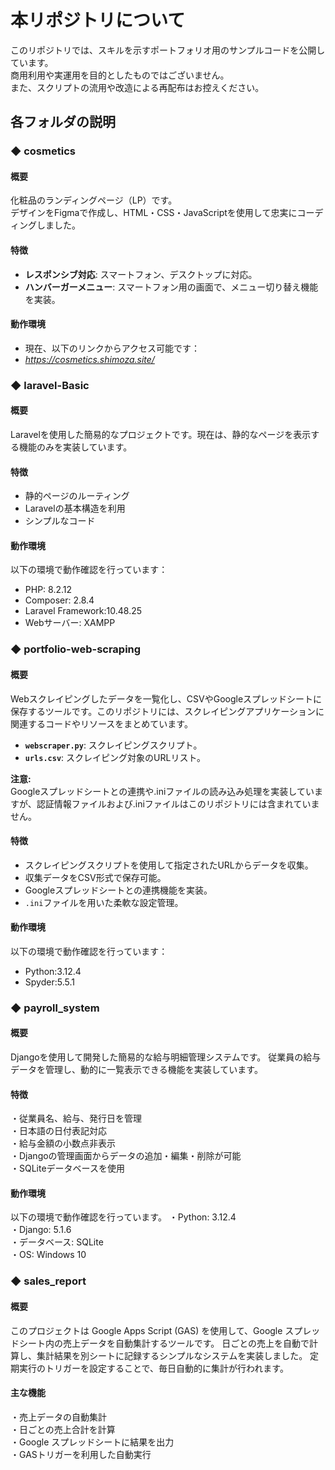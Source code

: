 # 本リポジトリについて
このリポジトリでは、スキルを示すポートフォリオ用のサンプルコードを公開しています。  
商用利用や実運用を目的としたものではございません。  
また、スクリプトの流用や改造による再配布はお控えください。
## 各フォルダの説明  
### ◆ cosmetics
#### 概要
化粧品のランディングページ（LP）です。  
デザインをFigmaで作成し、HTML・CSS・JavaScriptを使用して忠実にコーディングしました。

#### 特徴
- **レスポンシブ対応**: スマートフォン、デスクトップに対応。  
- **ハンバーガーメニュー**: スマートフォン用の画面で、メニュー切り替え機能を実装。

#### 動作環境
- 現在、以下のリンクからアクセス可能です：  
- *https://cosmetics.shimoza.site/* 

### ◆ laravel-Basic

#### 概要
Laravelを使用した簡易的なプロジェクトです。現在は、静的なページを表示する機能のみを実装しています。

#### 特徴
- 静的ページのルーティング
- Laravelの基本構造を利用
- シンプルなコード

#### 動作環境
以下の環境で動作確認を行っています：
- PHP: 8.2.12
- Composer: 2.8.4
- Laravel Framework:10.48.25
- Webサーバー: XAMPP  

### ◆ portfolio-web-scraping

#### 概要
Webスクレイピングしたデータを一覧化し、CSVやGoogleスプレッドシートに保存するツールです。このリポジトリには、スクレイピングアプリケーションに関連するコードやリソースをまとめています。
- **`webscraper.py`**: スクレイピングスクリプト。  
- **`urls.csv`**: スクレイピング対象のURLリスト。

**注意:**  
Googleスプレッドシートとの連携や.iniファイルの読み込み処理を実装していますが、認証情報ファイルおよび.iniファイルはこのリポジトリには含まれていません。

#### 特徴
- スクレイピングスクリプトを使用して指定されたURLからデータを収集。
- 収集データをCSV形式で保存可能。
- Googleスプレッドシートとの連携機能を実装。
- `.ini`ファイルを用いた柔軟な設定管理。

#### 動作環境
以下の環境で動作確認を行っています：  
- Python:3.12.4
- Spyder:5.5.1

### ◆ payroll_system

#### 概要
Djangoを使用して開発した簡易的な給与明細管理システムです。
従業員の給与データを管理し、動的に一覧表示できる機能を実装しています。

#### 特徴
・従業員名、給与、発行日を管理  
・日本語の日付表記対応  
・給与金額の小数点非表示  
・Djangoの管理画面からデータの追加・編集・削除が可能  
・SQLiteデータベースを使用  

#### 動作環境
以下の環境で動作確認を行っています。
・Python: 3.12.4  
・Django: 5.1.6  
・データベース: SQLite  
・OS: Windows 10  

### ◆ sales_report

#### 概要
このプロジェクトは Google Apps Script (GAS) を使用して、Google スプレッドシート内の売上データを自動集計するツールです。
日ごとの売上を自動で計算し、集計結果を別シートに記録するシンプルなシステムを実装しました。
定期実行のトリガーを設定することで、毎日自動的に集計が行われます。

#### 主な機能
・売上データの自動集計  
・日ごとの売上合計を計算  
・Google スプレッドシートに結果を出力  
・GASトリガーを利用した自動実行  
